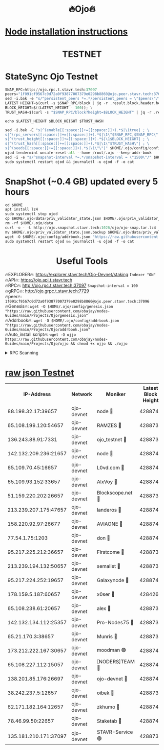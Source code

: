 <h1 align="center"> 🔥Ojo🔥</h1>

[Node installation instructions](https://github.com/obajay/nodes-Guides/tree/main/Projects/Ojo)
=

<h1 align="center"> TESTNET</h1>

# StateSync Ojo Testnet
```python
SNAP_RPC=http://ojo.rpc.t.stavr.tech:37097
peers="1f091cf9567c0d72a0f93877007379e0298b8860@ojo.peer.stavr.tech:37096"
sed -i.bak -e "s/^persistent_peers *=.*/persistent_peers = \"$peers\"/" $HOME/.ojo/config/config.toml
LATEST_HEIGHT=$(curl -s $SNAP_RPC/block | jq -r .result.block.header.height); \
BLOCK_HEIGHT=$((LATEST_HEIGHT - 100)); \
TRUST_HASH=$(curl -s "$SNAP_RPC/block?height=$BLOCK_HEIGHT" | jq -r .result.block_id.hash)

echo $LATEST_HEIGHT $BLOCK_HEIGHT $TRUST_HASH

sed -i.bak -E "s|^(enable[[:space:]]+=[[:space:]]+).*$|\1true| ; \
s|^(rpc_servers[[:space:]]+=[[:space:]]+).*$|\1\"$SNAP_RPC,$SNAP_RPC\"| ; \
s|^(trust_height[[:space:]]+=[[:space:]]+).*$|\1$BLOCK_HEIGHT| ; \
s|^(trust_hash[[:space:]]+=[[:space:]]+).*$|\1\"$TRUST_HASH\"| ; \
s|^(seeds[[:space:]]+=[[:space:]]+).*$|\1\"\"|" $HOME/.ojo/config/config.toml
ojod tendermint unsafe-reset-all --home /root/.ojo --keep-addr-book
sed -i -e "s/^snapshot-interval *=.*/snapshot-interval = \"1500\"/" $HOME/.ojo/config/app.toml
sudo systemctl restart ojod && journalctl -u ojod -f -o cat
```
# SnapShot (~0.4 GB) updated every 5 hours
```python
cd $HOME
apt install lz4
sudo systemctl stop ojod
cp $HOME/.ojo/data/priv_validator_state.json $HOME/.ojo/priv_validator_state.json.backup
rm -rf $HOME/.ojo/data
curl -o - -L http://ojo.snapshot.stavr.tech:1026/ojo/ojo-snap.tar.lz4 | lz4 -c -d - | tar -x -C $HOME/.ojo --strip-components 2
mv $HOME/.ojo/priv_validator_state.json.backup $HOME/.ojo/data/priv_validator_state.json
wget -O $HOME/.ojo/config/addrbook.json "https://raw.githubusercontent.com/obajay/nodes-Guides/main/Projects/Ojo/addrbook.json"
sudo systemctl restart ojod && journalctl -u ojod -f -o cat
```
 <h1 align="center"> Useful Tools</h1>

🔥EXPLORER🔥:        https://explorer.stavr.tech/Ojo-Devnet/staking        `Indexer "ON"` \
🔥API🔥:                     https://ojo.api.t.stavr.tech \
🔥RPC🔥:                    http://ojo.rpc.t.stavr.tech:37097              `Snapshot-interval = 100` \
🔥gRPC🔥:                  http://ojo.grpc.t.stavr.tech:7729 \
🔥peer🔥:                   `1f091cf9567c0d72a0f93877007379e0298b8860@ojo.peer.stavr.tech:37096` \
🔥Genesis🔥:    ```wget -O $HOME/.ojo/config/genesis.json "https://raw.githubusercontent.com/obajay/nodes-Guides/main/Projects/Ojo/genesis.json"``` \
🔥Addrbook🔥:    ```wget -O $HOME/.ojo/config/addrbook.json "https://raw.githubusercontent.com/obajay/nodes-Guides/main/Projects/Ojo/addrbook.json"``` \
🔥Auto_install script🔥: ```wget -O ojjo https://raw.githubusercontent.com/obajay/nodes-Guides/main/Projects/Ojo/ojjo && chmod +x ojjo && ./ojjo```


<details>
<summary>RPC Scanning</summary>

<h2 align="center"> We scan nodes in real time every 4 hours. And we provide the final result of RPC endpoints.
We cannot influence the operation of these nodes in any way. </h2>


```python
If Voting Power is higher than 0 --> then the Node is a validator of the network and may be subject to attack and be a potential threat to the chain.
```
```python
We marked such validators with a red symbol
```

</details>

[raw json Testnet](https://rpc-check.ojot.stavr.tech/ojot/rpc-ojot-result.json)
=


<table><tr><th>IP-Address</th><th>Network</th><th>Moniker</th><th>Latest Block Height</th><th>Earliest Block Height</th><th>Catching Up</th><th>Voting Power</th><th>Scan Time</th></tr><tr><td>88.198.32.17:39657</td><td>ojo-devnet</td><td>node 🔴</td><td>4288742</td><td>300001</td><td>False</td><td>65654</td><td>2023-12-01T13:59:59.083560857UTC</td></tr><tr><td>65.108.199.120:54657</td><td>ojo-devnet</td><td>RAMZES 🔴</td><td>4288738</td><td>306156</td><td>False</td><td>15420</td><td>2023-12-01T13:59:32.369189628UTC</td></tr><tr><td>136.243.88.91:7331</td><td>ojo-devnet</td><td>ojo_testnet 🔴</td><td>4288739</td><td>308845</td><td>False</td><td>1000</td><td>2023-12-01T13:59:38.984821970UTC</td></tr><tr><td>142.132.209.236:21657</td><td>ojo-devnet</td><td>node 🔴</td><td>4288742</td><td>350001</td><td>False</td><td>1999</td><td>2023-12-01T13:59:57.810139741UTC</td></tr><tr><td>65.109.70.45:16657</td><td>ojo-devnet</td><td>L0vd.com 🔴</td><td>4288744</td><td>695918</td><td>False</td><td>998</td><td>2023-12-01T14:00:07.028845351UTC</td></tr><tr><td>65.109.93.152:33657</td><td>ojo-devnet</td><td>AlxVoy 🔴</td><td>4288742</td><td>2319801</td><td>False</td><td>4536782</td><td>2023-12-01T13:59:57.478345752UTC</td></tr><tr><td>51.159.220.202:26657</td><td>ojo-devnet</td><td>Blockscope.net 🔴</td><td>4288738</td><td>2658001</td><td>False</td><td>981</td><td>2023-12-01T13:59:31.490675048UTC</td></tr><tr><td>213.239.207.175:47657</td><td>ojo-devnet</td><td>landeros 🔴</td><td>4288741</td><td>2714001</td><td>False</td><td>11083</td><td>2023-12-01T13:59:52.676427778UTC</td></tr><tr><td>158.220.92.97:26677</td><td>ojo-devnet</td><td>AVIAONE 🔴</td><td>4288741</td><td>2754001</td><td>False</td><td>13867</td><td>2023-12-01T13:59:52.450366526UTC</td></tr><tr><td>77.54.1.75:1203</td><td>ojo-devnet</td><td>don 🔴</td><td>4288742</td><td>2906401</td><td>False</td><td>10</td><td>2023-12-01T13:59:58.728392700UTC</td></tr><tr><td>95.217.225.212:36657</td><td>ojo-devnet</td><td>Firstcome 🔴</td><td>4288739</td><td>2985946</td><td>False</td><td>13566</td><td>2023-12-01T13:59:38.753667510UTC</td></tr><tr><td>213.239.194.132:50657</td><td>ojo-devnet</td><td>semalist 🔴</td><td>4288738</td><td>3223522</td><td>False</td><td>17897</td><td>2023-12-01T13:59:32.671480029UTC</td></tr><tr><td>95.217.224.252:19657</td><td>ojo-devnet</td><td>Galaxynode 🔴</td><td>4288743</td><td>3685492</td><td>False</td><td>11888</td><td>2023-12-01T14:00:03.888950066UTC</td></tr><tr><td>178.159.5.187:60657</td><td>ojo-devnet</td><td>x0ser 🔴</td><td>4284267</td><td>3940946</td><td>False</td><td>9764</td><td>2023-12-01T13:59:39.393259535UTC</td></tr><tr><td>65.108.238.61:20657</td><td>ojo-devnet</td><td>alex 🔴</td><td>4288738</td><td>4158001</td><td>False</td><td>11359</td><td>2023-12-01T13:59:31.899035474UTC</td></tr><tr><td>142.132.134.112:25357</td><td>ojo-devnet</td><td>Pro-Nodes75 🔴</td><td>4288738</td><td>4188738</td><td>False</td><td>24651</td><td>2023-12-01T13:59:35.919864744UTC</td></tr><tr><td>65.21.170.3:38657</td><td>ojo-devnet</td><td>Munris 🔴</td><td>4288739</td><td>4188739</td><td>False</td><td>20123</td><td>2023-12-01T13:59:38.371043711UTC</td></tr><tr><td>173.212.222.167:30657</td><td>ojo-devnet</td><td>moodman 🟢</td><td>4288741</td><td>4188741</td><td>False</td><td>0</td><td>2023-12-01T13:59:50.073836273UTC</td></tr><tr><td>65.108.227.112:15057</td><td>ojo-devnet</td><td>[NODERS]TEAM 🔴</td><td>4288743</td><td>4188743</td><td>False</td><td>9999</td><td>2023-12-01T14:00:04.238312716UTC</td></tr><tr><td>138.201.85.176:26697</td><td>ojo-devnet</td><td>ojo-devnet 🔴</td><td>4288744</td><td>4188744</td><td>False</td><td>1000024000</td><td>2023-12-01T14:00:06.672437685UTC</td></tr><tr><td>38.242.237.5:12657</td><td>ojo-devnet</td><td>oibek 🔴</td><td>4288737</td><td>4196001</td><td>False</td><td>998</td><td>2023-12-01T13:59:32.994845399UTC</td></tr><tr><td>62.171.182.164:12657</td><td>ojo-devnet</td><td>zkhumo 🔴</td><td>4288742</td><td>4196001</td><td>False</td><td>989</td><td>2023-12-01T13:59:58.148368642UTC</td></tr><tr><td>78.46.99.50:22657</td><td>ojo-devnet</td><td>Staketab 🔴</td><td>4288744</td><td>4254801</td><td>False</td><td>1276</td><td>2023-12-01T14:00:07.358776177UTC</td></tr><tr><td>135.181.210.171:37097</td><td>ojo-devnet</td><td>STAVR-Service 🟢</td><td>4288738</td><td>4286701</td><td>False</td><td>0</td><td>2023-12-01T13:59:33.609395233UTC</td></tr></table>